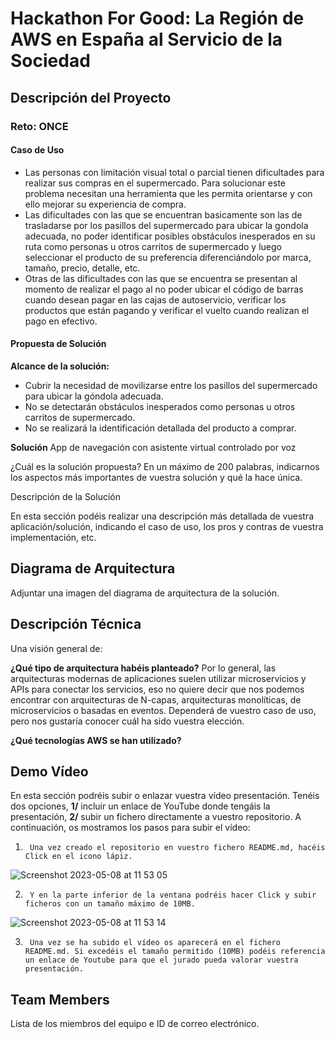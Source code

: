 # Hackathon For Good: La Región de AWS en España al Servicio de la Sociedad

## Descripción del Proyecto

### Reto: ONCE

#### Caso de Uso
- Las personas con limitación visual total o parcial tienen dificultades para realizar sus compras en el supermercado. Para solucionar este problema necesitan una herramienta que les permita orientarse y con ello mejorar su experiencia de compra.
- Las dificultades con las que se encuentran basicamente son las de trasladarse por los pasillos del supermercado para ubicar la gondola adecuada, no poder identificar posibles obstáculos inesperados en su ruta como personas u otros carritos de supermercado y luego seleccionar el producto de su preferencia diferenciándolo por marca, tamaño, precio, detalle, etc.
- Otras de las dificultades con las que se encuentra se presentan al momento de realizar el pago al no poder ubicar el código de barras cuando desean pagar en las cajas de autoservicio, verificar los productos que están pagando y verificar el vuelto cuando realizan el pago en efectivo.

#### Propuesta de Solución

**Alcance de la solución:**
- Cubrir la necesidad de movilizarse entre los pasillos del supermercado para ubicar la góndola adecuada.
- No se detectarán obstáculos inesperados como personas u otros carritos de supermercado.
- No se realizará la identificación detallada del producto a comprar.

**Solución**
App de navegación con asistente virtual controlado por voz

¿Cuál es la solución propuesta? 
En un máximo de 200 palabras, indicarnos los aspectos más importantes de vuestra solución y qué la hace única.  

Descripción de la Solución

En esta sección podéis realizar una descripción más detallada de vuestra aplicación/solución, indicando el caso de uso, los pros y contras de vuestra implementación, etc.

## Diagrama de Arquitectura

Adjuntar una imagen del diagrama de arquitectura de la solución.

## Descripción Técnica

Una visión general de:

**¿Qué tipo de arquitectura habéis planteado?** Por lo general, las arquitecturas modernas de aplicaciones suelen utilizar microservicios y APIs para conectar los servicios, eso no quiere decir que nos podemos encontrar con arquitecturas de N-capas, arquitecturas monolíticas, de microservicios o basadas en eventos. Dependerá de vuestro caso de uso, pero nos gustaría conocer cuál ha sido vuestra elección.

**¿Qué tecnologías AWS se han utilizado?**

## Demo Vídeo

En esta sección podréis subir o enlazar vuestra vídeo presentación. Tenéis dos opciones, **1/** incluir un enlace de YouTube donde tengáis la presentación, **2/** subir un fichero directamente a vuestro repositorio. A continuación, os mostramos los pasos para subir el vídeo:

1.      Una vez creado el repositorio en vuestro fichero README.md, hacéis Click en el icono lápiz.

![Screenshot 2023-05-08 at 11 53 05](https://user-images.githubusercontent.com/28776392/236794134-37b49eaf-b091-4e9c-a0d1-759f89679efc.png)


2.      Y en la parte inferior de la ventana podréis hacer Click y subir ficheros con un tamaño máximo de 10MB.

![Screenshot 2023-05-08 at 11 53 14](https://user-images.githubusercontent.com/28776392/236794175-b6231532-6c78-428c-a5be-2781430053b9.png)

3.      Una vez se ha subido el vídeo os aparecerá en el fichero README.md. Si excedéis el tamaño permitido (10MB) podéis referencia un enlace de Youtube para que el jurado pueda valorar vuestra presentación.



## Team Members

Lista de los miembros del equipo e ID de correo electrónico.
 
